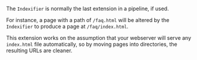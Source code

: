 ---
---

The `Indexifier` is normally the last extension in a pipeline, if used.

For instance, a page with a path of `/faq.html` will be altered by the `Indexifier`
to produce a page at `/faq/index.html`.

This extension works on the assumption that your webserver will serve any `index.html` 
file automatically, so by moving pages into directories, the resulting URLs are cleaner.

